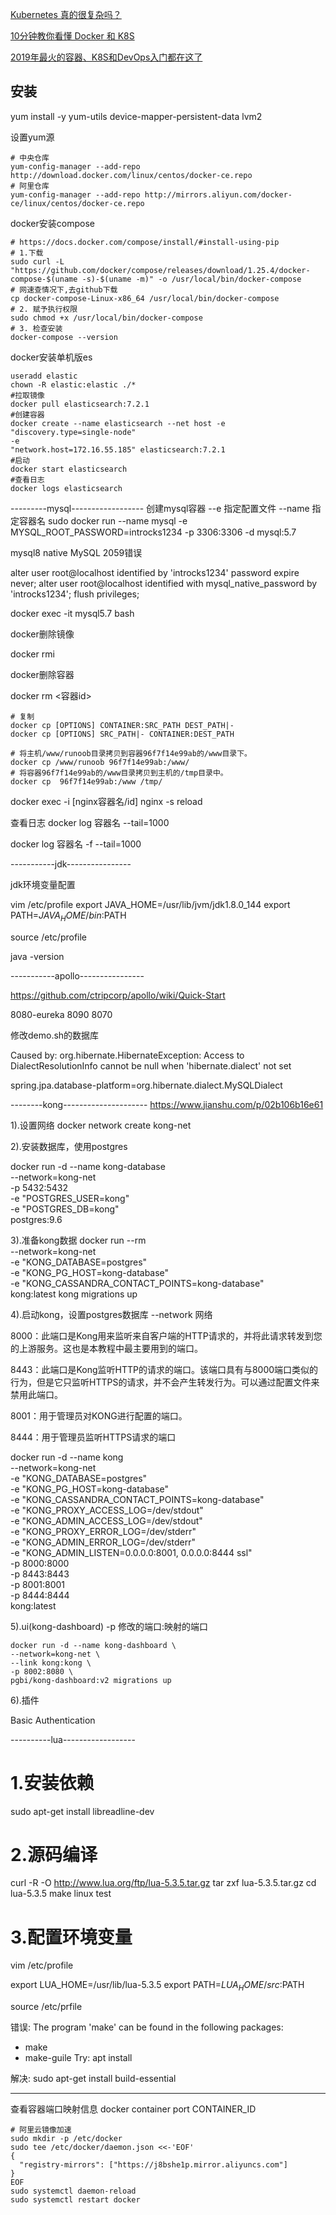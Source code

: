 [Kubernetes 真的很复杂吗？](https://mp.weixin.qq.com/s/ElD_nbf5Eav8ZfKRHiLudw)

[10分钟教你看懂 Docker 和 K8S](https://mp.weixin.qq.com/s/IxOtpmAUv6kEVSLLJgF0ZA)

[2019年最火的容器、K8S和DevOps入门都在这了](https://mp.weixin.qq.com/s/ExmE8zejcH70Erry0aozSQ)

## 安装
yum install -y yum-utils device-mapper-persistent-data lvm2

设置yum源
```shell script
# 中央仓库
yum-config-manager --add-repo http://download.docker.com/linux/centos/docker-ce.repo
# 阿里仓库
yum-config-manager --add-repo http://mirrors.aliyun.com/docker-ce/linux/centos/docker-ce.repo
```

docker安装compose
```shell script
# https://docs.docker.com/compose/install/#install-using-pip
# 1.下载
sudo curl -L "https://github.com/docker/compose/releases/download/1.25.4/docker-compose-$(uname -s)-$(uname -m)" -o /usr/local/bin/docker-compose
# 网速查情况下,去github下载 
cp docker-compose-Linux-x86_64 /usr/local/bin/docker-compose
# 2. 赋予执行权限
sudo chmod +x /usr/local/bin/docker-compose
# 3. 检查安装
docker-compose --version
```

docker安装单机版es
```shell script
useradd elastic
chown -R elastic:elastic ./*
#拉取镜像
docker pull elasticsearch:7.2.1
#创建容器
docker create --name elasticsearch --net host -e "discovery.type=single-node"
-e
"network.host=172.16.55.185" elasticsearch:7.2.1
#启动
docker start elasticsearch
#查看日志
docker logs elasticsearch
```

---------mysql------------------
创建mysql容器
--e 指定配置文件
--name 指定容器名 
sudo docker run --name mysql -e MYSQL_ROOT_PASSWORD=introcks1234 -p 3306:3306 -d mysql:5.7




mysql8 native
MySQL 2059错误


alter user root@localhost identified by 'introcks1234' password expire never;
alter user root@localhost identified with mysql_native_password by 'introcks1234';
flush privileges;


docker exec -it mysql5.7 bash

docker删除镜像

docker rmi <image id>

docker删除容器

docker rm <容器id>
```
# 复制
docker cp [OPTIONS] CONTAINER:SRC_PATH DEST_PATH|-
docker cp [OPTIONS] SRC_PATH|- CONTAINER:DEST_PATH

# 将主机/www/runoob目录拷贝到容器96f7f14e99ab的/www目录下。
docker cp /www/runoob 96f7f14e99ab:/www/
# 将容器96f7f14e99ab的/www目录拷贝到主机的/tmp目录中。
docker cp  96f7f14e99ab:/www /tmp/
```

docker exec -i [nginx容器名/id] nginx -s reload

查看日志
docker log 容器名 --tail=1000


docker log 容器名 -f --tail=1000

-----------jdk----------------


jdk环境变量配置


vim /etc/profile
export JAVA_HOME=/usr/lib/jvm/jdk1.8.0_144
export PATH=$JAVA_HOME/bin:$PATH

source /etc/profile

java -version


-----------apollo----------------

https://github.com/ctripcorp/apollo/wiki/Quick-Start

8080-eureka
8090
8070


修改demo.sh的数据库

Caused by: org.hibernate.HibernateException: Access to DialectResolutionInfo cannot be null when 'hibernate.dialect' not set

spring.jpa.database-platform=org.hibernate.dialect.MySQLDialect


--------kong---------------------
https://www.jianshu.com/p/02b106b16e61

1).设置网络
docker network create kong-net

2).安装数据库，使用postgres

docker run -d --name kong-database \
              --network=kong-net \
              -p 5432:5432 \
              -e "POSTGRES_USER=kong" \
              -e "POSTGRES_DB=kong" \
              postgres:9.6

3).准备kong数据
docker run --rm \
    --network=kong-net \
    -e "KONG_DATABASE=postgres" \
    -e "KONG_PG_HOST=kong-database" \
    -e "KONG_CASSANDRA_CONTACT_POINTS=kong-database" \
    kong:latest kong migrations up

4).启动kong，设置postgres数据库
--network 网络

8000：此端口是Kong用来监听来自客户端的HTTP请求的，并将此请求转发到您的上游服务。这也是本教程中最主要用到的端口。

8443：此端口是Kong监听HTTP的请求的端口。该端口具有与8000端口类似的行为，但是它只监听HTTPS的请求，并不会产生转发行为。可以通过配置文件来禁用此端口。

8001：用于管理员对KONG进行配置的端口。

8444：用于管理员监听HTTPS请求的端口


docker run -d --name kong \
    --network=kong-net \
    -e "KONG_DATABASE=postgres" \
    -e "KONG_PG_HOST=kong-database" \
    -e "KONG_CASSANDRA_CONTACT_POINTS=kong-database" \
    -e "KONG_PROXY_ACCESS_LOG=/dev/stdout" \
    -e "KONG_ADMIN_ACCESS_LOG=/dev/stdout" \
    -e "KONG_PROXY_ERROR_LOG=/dev/stderr" \
    -e "KONG_ADMIN_ERROR_LOG=/dev/stderr" \
    -e "KONG_ADMIN_LISTEN=0.0.0.0:8001, 0.0.0.0:8444 ssl" \
    -p 8000:8000 \
    -p 8443:8443 \
    -p 8001:8001 \
    -p 8444:8444 \
    kong:latest


5).ui(kong-dashboard)
   -p 修改的端口:映射的端口


    docker run -d --name kong-dashboard \
    --network=kong-net \
    --link kong:kong \
    -p 8002:8080 \
    pgbi/kong-dashboard:v2 migrations up

6).插件

Basic Authentication    


----------lua------------------

# 1.安装依赖
sudo apt-get install libreadline-dev

# 2.源码编译
curl -R -O http://www.lua.org/ftp/lua-5.3.5.tar.gz
tar zxf lua-5.3.5.tar.gz
cd lua-5.3.5
make linux test    

# 3.配置环境变量
vim /etc/profile

export LUA_HOME=/usr/lib/lua-5.3.5
export PATH=$LUA_HOME/src:$PATH

source /etc/prfile


错误:
The program 'make' can be found in the following packages:
 * make
 * make-guile
Try: apt install <selected package>

解决:
sudo apt-get install build-essential


----
查看容器端口映射信息
docker container port CONTAINER_ID


```shell script
# 阿里云镜像加速
sudo mkdir -p /etc/docker
sudo tee /etc/docker/daemon.json <<-'EOF'
{
  "registry-mirrors": ["https://j8bshe1p.mirror.aliyuncs.com"]
}
EOF
sudo systemctl daemon-reload
sudo systemctl restart docker
```
